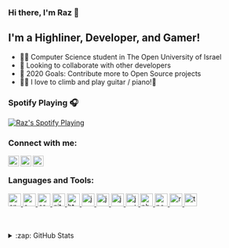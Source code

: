### Hi there, I'm Raz 👋

## I'm a Highliner, Developer, and Gamer!

- 👨‍🎓 Computer Science student in The Open University of Israel
- 👯 Looking to collaborate with other developers
- 🥅 2020 Goals: Contribute more to Open Source projects
- 🧗‍♂️ I love to climb and play guitar / piano!🎸

### Spotify Playing 🎧

[![Raz's Spotify Playing](https://spotify-now-playing-b35meu36q.vercel.app/api/spotify)](https://open.spotify.com/user/ckercky)

### Connect with me:

[<img align="left" alt="Raz Rimon | LinkedIn" width="22px" src="https://cdn.jsdelivr.net/npm/simple-icons@v3/icons/linkedin.svg" />][linkedin]
[<img align="left" alt="Raz Rimon | YouTube" width="22px" src="https://cdn.jsdelivr.net/npm/simple-icons@v3/icons/youtube.svg" />][youtube]
[<img align="left" alt="Raz Rimon | Instagram" width="22px" src="https://cdn.jsdelivr.net/npm/simple-icons@v3/icons/instagram.svg" />][instagram]

<br />

### Languages and Tools:

<p align="left"> <a href="https://angular.io" target="_blank"> <img src="https://devicons.github.io/devicon/devicon.git/icons/angularjs/angularjs-original.svg" alt="angularjs" width="26" height="26"/> </a> <a href="https://www.cprogramming.com/" target="_blank"> <img src="https://devicons.github.io/devicon/devicon.git/icons/c/c-original.svg" alt="c" width="26" height="26"/> </a> <a href="https://www.w3schools.com/css/" target="_blank"> <img src="https://devicons.github.io/devicon/devicon.git/icons/css3/css3-original-wordmark.svg" alt="css3" width="26" height="26"/> </a> <a href="https://git-scm.com/" target="_blank"> <img src="https://www.vectorlogo.zone/logos/git-scm/git-scm-icon.svg" alt="git" width="26" height="26"/> </a> <a href="https://www.w3.org/html/" target="_blank"> <img src="https://devicons.github.io/devicon/devicon.git/icons/html5/html5-original-wordmark.svg" alt="html5" width="26" height="26"/> </a> <a href="https://jasmine.github.io/" target="_blank"> <img src="https://www.vectorlogo.zone/logos/jasmine/jasmine-icon.svg" alt="jasmine" width="26" height="26"/> </a> <a href="https://www.java.com" target="_blank"> <img src="https://devicons.github.io/devicon/devicon.git/icons/java/java-original-wordmark.svg" alt="java" width="26" height="26"/> </a> <a href="https://developer.mozilla.org/en-US/docs/Web/JavaScript" target="_blank"> <img src="https://devicons.github.io/devicon/devicon.git/icons/javascript/javascript-original.svg" alt="javascript" width="26" height="26"/> </a> <a href="https://jestjs.io" target="_blank"> <img src="https://www.vectorlogo.zone/logos/jestjsio/jestjsio-icon.svg" alt="jest" width="26" height="26"/> </a> <a href="https://www.photoshop.com/en" target="_blank"> <img src="https://devicons.github.io/devicon/devicon.git/icons/photoshop/photoshop-plain.svg" alt="photoshop" width="26" height="26"/> </a> <a href="https://www.postgresql.org" target="_blank"> <img src="https://devicons.github.io/devicon/devicon.git/icons/postgresql/postgresql-original-wordmark.svg" alt="postgresql" width="26" height="26"/> </a> <a href="https://reactjs.org/" target="_blank"> <img src="https://devicons.github.io/devicon/devicon.git/icons/react/react-original-wordmark.svg" alt="react" width="26" height="26"/> </a> <a href="https://www.typescriptlang.org/" target="_blank"> <img src="https://devicons.github.io/devicon/devicon.git/icons/typescript/typescript-original.svg" alt="typescript" width="26" height="26"/> </a> </p>

<br />
<br />

<details>
  <summary>:zap: GitHub Stats</summary>

  <img align="left" alt="Raz's GitHub Stats" src="https://github-readme-stats.vercel.app/api?username=razcodes&show_icons=true&hide_border=true" />
</details>

[website]: https://www.razrimon.com
[youtube]: https://www.youtube.com/user/CkerCky
[instagram]: https://instagram.com/polite_raz
[linkedin]: https://linkedin.com/in/razrimon
